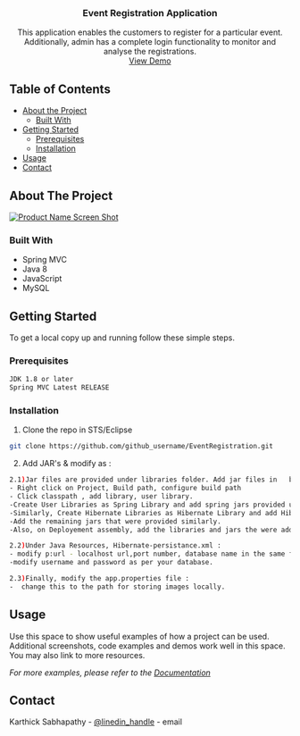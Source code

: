 

<!-- PROJECT SHIELDS -->
<!-- PROJECT LOGO -->
<br />
<p align="center">
 
  <h3 align="center">Event Registration Application</h3>

  <p align="center">
    This application enables the customers to register for a particular event. Additionally, admin has a complete login functionality to monitor and analyse the registrations.  
    <br />
    <a href="https://www.youtube.com/watch?v=AcK3UBwR1XY">View Demo</a>
  </p>
</p>



<!-- TABLE OF CONTENTS -->
## Table of Contents

* [About the Project](#about-the-project)
  * [Built With](#built-with)
* [Getting Started](#getting-started)
  * [Prerequisites](#prerequisites)
  * [Installation](#installation)
* [Usage](#usage)
* [Contact](#contact)



<!-- ABOUT THE PROJECT -->
## About The Project

[![Product Name Screen Shot][product-screenshot]](https://example.com)

### Built With

* Spring MVC
* Java 8
* JavaScript
* MySQL


<!-- GETTING STARTED -->
## Getting Started

To get a local copy up and running follow these simple steps.

### Prerequisites

```sh
JDK 1.8 or later
Spring MVC Latest RELEASE 
```

### Installation
 
1. Clone the repo in STS/Eclipse
```sh
git clone https://github.com/github_username/EventRegistration.git
```
2. Add JAR's & modify as :
```sh
2.1)Jar files are provided under libraries folder. Add jar files in   build path and to deployement assembly. How?
- Right click on Project, Build path, configure build path
- Click classpath , add library, user library.
-Create User Libraries as Spring Library and add spring jars provided under "Spring-hibernate-rest-jars" folder to this.
-Similarly, Create Hibernate Libraries as Hibernate Library and add Hibernate jars provided under "Hibernate 5 jars" folder to this.
-Add the remaining jars that were provided similarly.
-Also, on Deployement assembly, add the libraries and jars the were added before.

2.2)Under Java Resources, Hibernate-persistance.xml :
- modify p:url - localhost url,port number, database name in the same format. 
-modify username and password as per your database.

2.3)Finally, modify the app.properties file :
-  change this to the path for storing images locally.

```



<!-- USAGE EXAMPLES -->
## Usage

Use this space to show useful examples of how a project can be used. Additional screenshots, code examples and demos work well in this space. You may also link to more resources.

_For more examples, please refer to the [Documentation](https://example.com)_


<!-- CONTACT -->
## Contact

Karthick Sabhapathy - [@linedin_handle](www.linkedin.com/in/karthick-sabhapathy) - email


<!-- MARKDOWN LINKS & IMAGES -->
<!-- https://www.markdownguide.org/basic-syntax/#reference-style-links -->
[contributors-shield]: https://img.shields.io/github/contributors/othneildrew/Best-README-Template.svg?style=flat-square
[contributors-url]: https://github.com/othneildrew/Best-README-Template/graphs/contributors
[forks-shield]: https://img.shields.io/github/forks/othneildrew/Best-README-Template.svg?style=flat-square
[forks-url]: https://github.com/othneildrew/Best-README-Template/network/members
[stars-shield]: https://img.shields.io/github/stars/othneildrew/Best-README-Template.svg?style=flat-square
[stars-url]: https://github.com/othneildrew/Best-README-Template/stargazers
[issues-shield]: https://img.shields.io/github/issues/othneildrew/Best-README-Template.svg?style=flat-square
[issues-url]: https://github.com/othneildrew/Best-README-Template/issues
[license-shield]: https://img.shields.io/github/license/othneildrew/Best-README-Template.svg?style=flat-square
[license-url]: https://github.com/othneildrew/Best-README-Template/blob/master/LICENSE.txt
[linkedin-shield]: https://img.shields.io/badge/-LinkedIn-black.svg?style=flat-square&logo=linkedin&colorB=555
[linkedin-url]: https://linkedin.com/in/othneildrew
[product-screenshot]: images/screenshot.png
